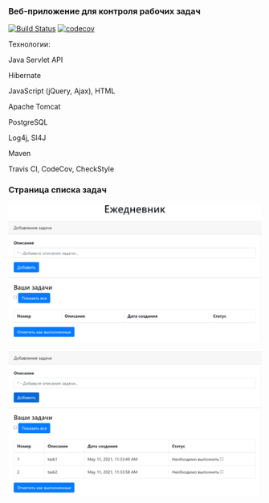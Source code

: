 ### Веб-приложение для контроля рабочих задач
[![Build Status](https://travis-ci.com/PetrBogomolov/job4j_todo.svg?branch=master)](https://travis-ci.com/PetrBogomolov/job4j_todo)
[![codecov](https://codecov.io/gh/PetrBogomolov/job4j_todo/branch/master/graph/badge.svg)](https://codecov.io/gh/PetrBogomolov/job4j_todo)

Технологии:

Java Servlet API

Hibernate

JavaScript (jQuery, Ajax), HTML

Apache Tomcat

PostgreSQL

Log4j, Sl4J 

Maven

Travis CI, CodeCov, CheckStyle

### Страница списка задач
![ScreenShot](images/images1.png)

![ScreenShot](images/images2.png)
